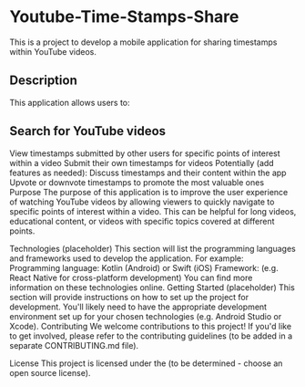 <h1>Youtube-Time-Stamps-Share</h1>


This is a project to develop a mobile application for sharing timestamps within YouTube videos.

<h2>Description</h2>
This application allows users to:

<h2>Search for YouTube videos</h2>
View timestamps submitted by other users for specific points of interest within a video
Submit their own timestamps for videos
Potentially (add features as needed):
Discuss timestamps and their content within the app
Upvote or downvote timestamps to promote the most valuable ones
Purpose
The purpose of this application is to improve the user experience of watching YouTube videos by allowing viewers to quickly navigate to specific points of interest within a video. This can be helpful for long videos, educational content, or videos with specific topics covered at different points.

Technologies (placeholder)
This section will list the programming languages and frameworks used to develop the application. For example:
Programming language: Kotlin (Android) or Swift (iOS)
Framework: (e.g. React Native for cross-platform development)
You can find more information on these technologies online.
Getting Started (placeholder)
This section will provide instructions on how to set up the project for development.
You'll likely need to have the appropriate development environment set up for your chosen technologies (e.g. Android Studio or Xcode).
Contributing
We welcome contributions to this project! If you'd like to get involved, please refer to the contributing guidelines (to be added in a separate CONTRIBUTING.md file).

License
This project is licensed under the (to be determined - choose an open source license).

